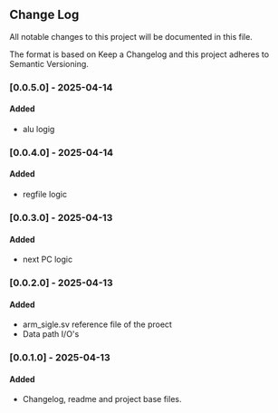## Change Log
All notable changes to this project will be documented in this file.

The format is based on Keep a Changelog and this project adheres to Semantic Versioning.

### [0.0.5.0] - 2025-04-14
#### Added
- alu logig

### [0.0.4.0] - 2025-04-14
#### Added
- regfile logic

### [0.0.3.0] - 2025-04-13
#### Added
- next PC logic

### [0.0.2.0] - 2025-04-13
#### Added
- arm_sigle.sv reference file of the proect
- Data path I/O's


### [0.0.1.0] - 2025-04-13
#### Added
- Changelog, readme and project base files.